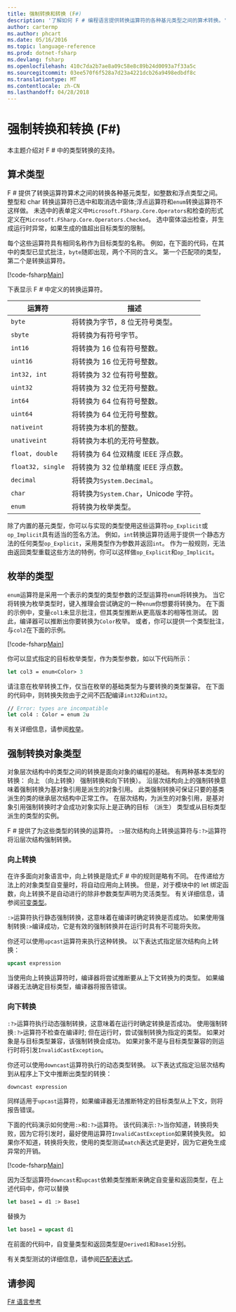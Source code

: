 ```yaml
---
title: 强制转换和转换 (F#)
description: '了解如何 F # 编程语言提供转换运算符的各种基元类型之间的算术转换。'
author: cartermp
ms.author: phcart
ms.date: 05/16/2016
ms.topic: language-reference
ms.prod: dotnet-fsharp
ms.devlang: fsharp
ms.openlocfilehash: 410c7da2b7ae8a09c58e8c89b24d0093a7f33a5c
ms.sourcegitcommit: 03ee570f6f528a7d23a4221dcb26a9498edbdf8c
ms.translationtype: MT
ms.contentlocale: zh-CN
ms.lasthandoff: 04/28/2018
---
```

# <a name="casting-and-conversions-f"></a>强制转换和转换 (F#)

本主题介绍对 F # 中的类型转换的支持。

## <a name="arithmetic-types"></a>算术类型
F # 提供了转换运算符算术之间的转换各种基元类型，如整数和浮点类型之间。 整型和 char 转换运算符已选中和取消选中窗体;浮点运算符和`enum`转换运算符不这样做。 未选中的表单定义中`Microsoft.FSharp.Core.Operators`和检查的形式定义在`Microsoft.FSharp.Core.Operators.Checked`。 选中窗体溢出检查，并生成运行时异常，如果生成的值超出目标类型的限制。

每个这些运算符具有相同名称作为目标类型的名称。 例如，在下面的代码，在其中的类型已显式批注，`byte`随即出现，两个不同的含义。 第一个匹配项的类型，第二个是转换运算符。

[!code-fsharp[Main](../../../samples/snippets/fsharp/lang-ref-2/snippet4401.fs)]

下表显示 F # 中定义的转换运算符。

|运算符|描述|
|--------|-----------|
|`byte`|将转换为字节，8 位无符号类型。|
|`sbyte`|将转换为有符号字节。|
|`int16`|将转换为 16 位有符号整数。|
|`uint16`|将转换为 16 位无符号整数。|
|`int32, int`|将转换为 32 位有符号整数。|
|`uint32`|将转换为 32 位无符号整数。|
|`int64`|将转换为 64 位有符号整数。|
|`uint64`|将转换为 64 位无符号整数。|
|`nativeint`|将转换为本机的整数。|
|`unativeint`|将转换为本机的无符号整数。|
|`float, double`|将转换为 64 位双精度 IEEE 浮点数。|
|`float32, single`|将转换为 32 位单精度 IEEE 浮点数。|
|`decimal`|将转换为`System.Decimal`。|
|`char`|将转换为`System.Char`，Unicode 字符。|
|`enum`|将转换为枚举类型。|
除了内置的基元类型，你可以与实现的类型使用这些运算符`op_Explicit`或`op_Implicit`具有适当的签名方法。 例如，`int`转换运算符适用于提供一个静态方法的任何类型`op_Explicit`，采用类型作为参数并返回`int`。 作为一般规则，无法由返回类型重载这些方法的特例，你可以这样做`op_Explicit`和`op_Implicit`。

## <a name="enumerated-types"></a>枚举的类型
`enum`运算符是采用一个表示的类型的类型参数的泛型运算符`enum`将转换为。 当它将转换为枚举类型时，键入推理会尝试确定的一种`enum`你想要将转换为。 在下面的示例中，变量`col1`未显示批注，但其类型推断从更高版本的相等性测试。 因此，编译器可以推断出你要转换为`Color`枚举。 或者，你可以提供一个类型批注，与`col2`在下面的示例。

[!code-fsharp[Main](../../../samples/snippets/fsharp/lang-ref-2/snippet4402.fs)]
    
你可以显式指定的目标枚举类型，作为类型参数，如以下代码所示：

```fsharp
let col3 = enum<Color> 3
```

请注意在枚举转换工作，仅当在枚举的基础类型为与要转换的类型兼容。 在下面的代码中，则转换失败由于之间不匹配编译`int32`和`uint32`。

```fsharp
// Error: types are incompatible
let col4 : Color = enum 2u
```

有关详细信息，请参阅[枚举](enumerations.md)。

## <a name="casting-object-types"></a>强制转换对象类型
对象层次结构中的类型之间的转换是面向对象的编程的基础。 有两种基本类型的转换： 向上 （向上转换） 强制转换和向下转换）。 沿层次结构向上的强制转换意味着强制转换为基对象引用是派生的对象引用。 此类强制转换可保证只要的基类派生的类的继承层次结构中正常工作。 在层次结构，为派生的对象引用，是基对象引用强制转换时才会成功对象实际上是正确的目标 （派生） 类型或从目标类型派生的类型的实例。

F # 提供了为这些类型的转换的运算符。 `:>`层次结构向上转换运算符与`:?>`运算符将沿层次结构强制转换。

### <a name="upcasting"></a>向上转换
在许多面向对象语言中，向上转换是隐式;F # 中的规则是略有不同。 在传递给方法上的对象类型自变量时，将自动应用向上转换。 但是，对于模块中的 let 绑定函数，向上转换不是自动进行的除非参数类型声明为灵活类型。 有关详细信息，请参阅[可变类型](flexible-Types.md)。

`:>`运算符执行静态强制转换，这意味着在编译时确定转换是否成功。 如果使用强制转换`:>`编译成功，它是有效的强制转换并在运行时具有不可能将失败。

你还可以使用`upcast`运算符来执行这种转换。 以下表达式指定层次结构向上转换：

```fsharp
upcast expression
```

当使用向上转换运算符时，编译器将尝试推断要从上下文转换为的类型。 如果编译器无法确定目标类型，编译器将报告错误。

### <a name="downcasting"></a>向下转换
`:?>`运算符执行动态强制转换，这意味着在运行时确定转换是否成功。 使用强制转换`:?>`运算符不检查在编译时; 但在运行时，尝试强制转换为指定的类型。 如果对象是与目标类型兼容，该强制转换会成功。 如果对象不是与目标类型兼容的则运行时将引发`InvalidCastException`。

你还可以使用`downcast`运算符执行的动态类型转换。 以下表达式指定沿层次结构到从程序上下文中推断出类型的转换：

```fsharp
downcast expression
```

同样适用于`upcast`运算符，如果编译器无法推断特定的目标类型从上下文，则将报告错误。

下面的代码演示如何使用`:>`和`:?>`运算符。 该代码演示`:?>`当你知道，转换将失败，因为它将引发时，最好使用运算符`InvalidCastException`如果转换失败。 如果你不知道，转换将失败，使用的类型测试`match`表达式是更好，因为它避免生成异常的开销。

[!code-fsharp[Main](../../../samples/snippets/fsharp/lang-ref-2/snippet4403.fs)]

因为泛型运算符`downcast`和`upcast`依赖类型推断来确定自变量和返回类型，在上述代码中，你可以替换

```fsharp
let base1 = d1 :> Base1
```

替换为

```fsharp
let base1 = upcast d1
```

在前面的代码中，自变量类型和返回类型是`Derived1`和`Base1`分别。

有关类型测试的详细信息，请参阅[匹配表达式](match-Expressions.md)。

## <a name="see-also"></a>请参阅
[F# 语言参考](index.md)
